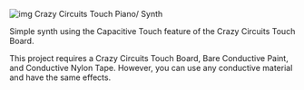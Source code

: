 ![img](https://github.com/BrownDogGadgets/CrazyCircuits/blob/master/Projects/Touch%20Piano/piano.jpg)
Crazy Circuits Touch Piano/ Synth

Simple synth using the Capacitive Touch feature of the Crazy Circuits Touch Board.

This project requires a Crazy Circuits Touch Board, Bare Conductive Paint, and Conductive Nylon Tape.  However, you can use any conductive material and have the same effects.

